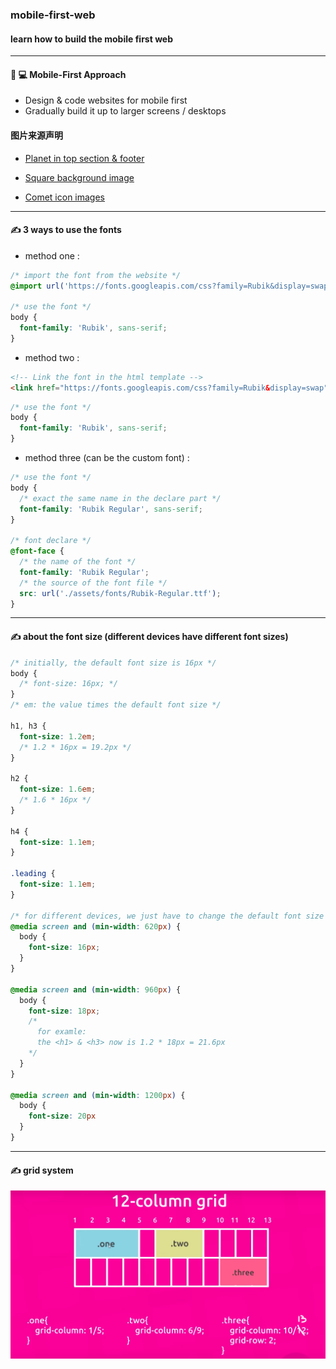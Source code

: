 ### mobile-first-web

#### learn how to build the mobile first web

---

#### :iphone: :computer: Mobile-First Approach
- Design & code websites for mobile first
- Gradually build it up to larger screens / desktops

#### 图片来源声明
- [Planet in top section & footer](https://stock.adobe.com/uk/images/fantasy-cartoon-planet-fantastic-alien-planets-space-world-game-vector-elements-galaxy-space-fantastic-planet-for-gui-illustration/225345787)

- [Square background image](https://stock.adobe.com/uk/images/retro-futuristic-neon-grid-background-80s-design-3d-illustration/298537506)

- [Comet icon images](https://stock.adobe.com/uk/images/comet-asteroid-and-meteorite-cartoon-space-objects-atmospheric-fireballs-vector-set-illustration-of-asteroid-and-comet-meteor-and-meteorite/231710073)

---

#### :writing_hand: 3 ways to use the fonts
- method one :
```css
/* import the font from the website */
@import url('https://fonts.googleapis.com/css?family=Rubik&display=swap');

/* use the font */
body {
  font-family: 'Rubik', sans-serif;
}
```

- method two :
```html
<!-- Link the font in the html template -->
<link href="https://fonts.googleapis.com/css?family=Rubik&display=swap" rel="stylesheet">
```
```css
/* use the font */
body {
  font-family: 'Rubik', sans-serif;
}
```

- method three (can be the custom font) :
```css
/* use the font */
body {
  /* exact the same name in the declare part */
  font-family: 'Rubik Regular', sans-serif;
}

/* font declare */
@font-face {
  /* the name of the font */
  font-family: 'Rubik Regular';
  /* the source of the font file */
  src: url('./assets/fonts/Rubik-Regular.ttf');
}
```

---

#### :writing_hand: about the font size (different devices have different font sizes)
```css
/* initially, the default font size is 16px */
body {
  /* font-size: 16px; */
}
/* em: the value times the default font size */

h1, h3 {
  font-size: 1.2em;
  /* 1.2 * 16px = 19.2px */
}

h2 {
  font-size: 1.6em;
  /* 1.6 * 16px */
}

h4 {
  font-size: 1.1em;
}

.leading {
  font-size: 1.1em;
}

/* for different devices, we just have to change the default font size */
@media screen and (min-width: 620px) {
  body {
    font-size: 16px;
  }
}

@media screen and (min-width: 960px) {
  body {
    font-size: 18px;
    /*
      for examle:
      the <h1> & <h3> now is 1.2 * 18px = 21.6px
    */
  }
}

@media screen and (min-width: 1200px) {
  body {
    font-size: 20px
  }
}
```

---

#### :writing_hand: grid system
![12-grid](./assets/screen-shots/grid.png)
